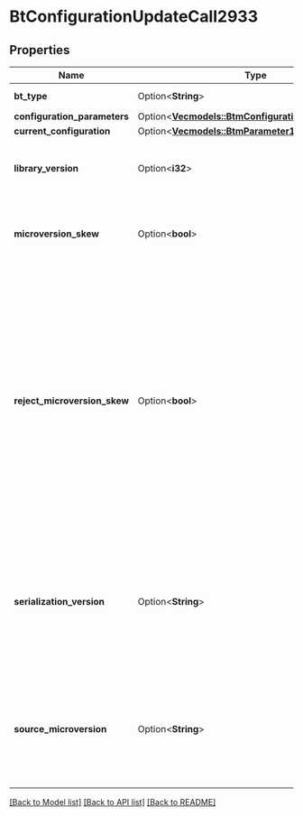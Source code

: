 # BtConfigurationUpdateCall2933

## Properties

Name | Type | Description | Notes
------------ | ------------- | ------------- | -------------
**bt_type** | Option<**String**> | Type of JSON object. | [optional]
**configuration_parameters** | Option<[**Vec<models::BtmConfigurationParameter819>**](BTMConfigurationParameter-819.md)> |  | [optional]
**current_configuration** | Option<[**Vec<models::BtmParameter1>**](BTMParameter-1.md)> |  | [optional]
**library_version** | Option<**i32**> | FeatureScript version used in the Part Studio. Do not modify. | [optional]
**microversion_skew** | Option<**bool**> | On output, `true` indicates a microversion mismatch was encountered. | [optional]
**reject_microversion_skew** | Option<**bool**> | If `true`, the call will refuse to make the addition if the current microversion for the document does not match the source microversion. If `false`, a best-effort attempt is made to re-interpret the feature addition in the context of a newer document microversion. | [optional]
**serialization_version** | Option<**String**> | Version of the structure serialization rules used to encode the output. This enables incompatibility detection during software updates. | [optional]
**source_microversion** | Option<**String**> | The state from which the result was extracted. Geometry ID interpretation is dependent on this document microversion. | [optional]

[[Back to Model list]](../README.md#documentation-for-models) [[Back to API list]](../README.md#documentation-for-api-endpoints) [[Back to README]](../README.md)


